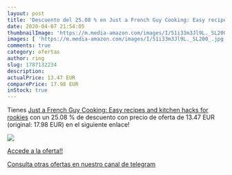 ```yaml
---
layout: post
title: 'Descuento del 25.08 % en Just a French Guy Cooking: Easy recipes '
date: 2020-04-07 21:54:05
thumbnailImage: 'https://m.media-amazon.com/images/I/51i33m3Jl9L._SL200_.jpg'
images: [ 'https://m.media-amazon.com/images/I/51i33m3Jl9L._SL200_.jpg' ]
comments: true
category: ofertas
author: ring
slug: 1787132234
description:
actualPrice: 13.47 EUR
comparePrice: 17.98 EUR
inStock: true
---
```


Tienes [Just a French Guy Cooking: Easy recipes and kitchen hacks for rookies](https://www.amazon.com/dp/1787132234/?tag=redken08-20) con un 25.08 % de descuento con precio de oferta de 13.47 EUR (original: 17.98 EUR) en el siguiente enlace!

[![](https://m.media-amazon.com/images/I/51i33m3Jl9L._SL200_.jpg)](https://www.amazon.com/dp/1787132234/?tag=redken08-20)

[Accede a la oferta!!](https://www.amazon.com/dp/1787132234/?tag=redken08-20)

[Consulta otras ofertas en nuestro canal de telegram](https://t.me/s/ofertas25)
